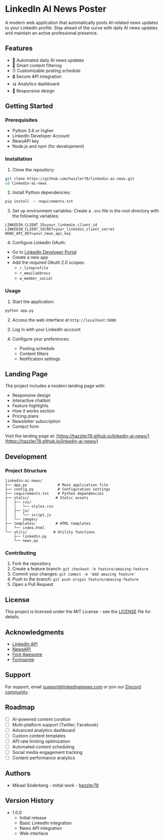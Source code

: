 # LinkedIn AI News Poster

A modern web application that automatically posts AI-related news updates to your LinkedIn profile. Stay ahead of the curve with daily AI news updates and maintain an active professional presence.

## Features

- 🔄 Automated daily AI news updates
- 🎯 Smart content filtering
- ⏰ Customizable posting schedule
- 🔒 Secure API integration
- 📊 Analytics dashboard
- 📱 Responsive design

## Getting Started

### Prerequisites

- Python 3.8 or higher
- LinkedIn Developer Account
- NewsAPI key
- Node.js and npm (for development)

### Installation

1. Clone the repository:
```bash
git clone https://github.com/hazzler78/linkedin-ai-news.git
cd linkedin-ai-news
```

2. Install Python dependencies:
```bash
pip install -r requirements.txt
```

3. Set up environment variables:
Create a `.env` file in the root directory with the following variables:
```env
LINKEDIN_CLIENT_ID=your_linkedin_client_id
LINKEDIN_CLIENT_SECRET=your_linkedin_client_secret
NEWS_API_KEY=your_news_api_key
```

4. Configure LinkedIn OAuth:
- Go to [LinkedIn Developer Portal](https://www.linkedin.com/developers/)
- Create a new app
- Add the required OAuth 2.0 scopes:
  - `r_liteprofile`
  - `r_emailaddress`
  - `w_member_social`

### Usage

1. Start the application:
```bash
python app.py
```

2. Access the web interface at `http://localhost:5000`

3. Log in with your LinkedIn account

4. Configure your preferences:
   - Posting schedule
   - Content filters
   - Notification settings

## Landing Page

The project includes a modern landing page with:

- Responsive design
- Interactive chatbot
- Feature highlights
- How it works section
- Pricing plans
- Newsletter subscription
- Contact form

Visit the landing page at: [https://hazzler78.github.io/linkedin-ai-news/](https://hazzler78.github.io/linkedin-ai-news/)

## Development

### Project Structure

```
linkedin-ai-news/
├── app.py              # Main application file
├── config.py           # Configuration settings
├── requirements.txt    # Python dependencies
├── static/            # Static assets
│   ├── css/
│   │   └── styles.css
│   ├── js/
│   │   └── script.js
│   └── images/
├── templates/         # HTML templates
│   └── index.html
└── utils/            # Utility functions
    ├── linkedin.py
    └── news.py
```

### Contributing

1. Fork the repository
2. Create a feature branch: `git checkout -b feature/amazing-feature`
3. Commit your changes: `git commit -m 'Add amazing feature'`
4. Push to the branch: `git push origin feature/amazing-feature`
5. Open a Pull Request

## License

This project is licensed under the MIT License - see the [LICENSE](LICENSE) file for details.

## Acknowledgments

- [LinkedIn API](https://developer.linkedin.com/)
- [NewsAPI](https://newsapi.org/)
- [Font Awesome](https://fontawesome.com/)
- [Formspree](https://formspree.io/)

## Support

For support, email support@linkedinainews.com or join our [Discord community](https://discord.gg/linkedinainews).

## Roadmap

- [ ] AI-powered content curation
- [ ] Multi-platform support (Twitter, Facebook)
- [ ] Advanced analytics dashboard
- [ ] Custom content templates
- [ ] API rate limiting optimization
- [ ] Automated content scheduling
- [ ] Social media engagement tracking
- [ ] Content performance analytics

## Authors

- Mikael Söderberg - Initial work - [hazzler78](https://github.com/hazzler78)

## Version History

- 1.0.0
  - Initial release
  - Basic LinkedIn integration
  - News API integration
  - Web interface 